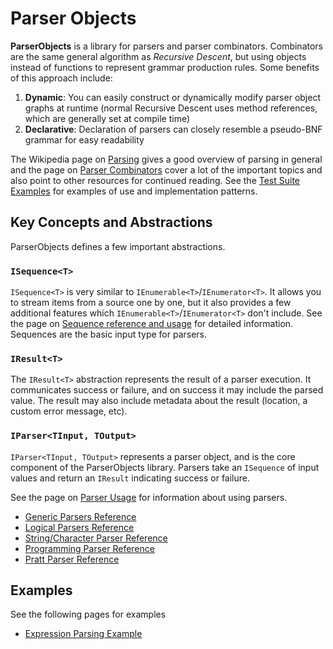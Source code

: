 # Parser Objects

**ParserObjects** is a library for parsers and parser combinators. Combinators are the same general algorithm as *Recursive Descent*, but using objects instead of functions to represent grammar production rules. Some benefits of this approach include:

1. **Dynamic**: You can easily construct or dynamically modify parser object graphs at runtime (normal Recursive Descent uses method references, which are generally set at compile time)
1. **Declarative**: Declaration of parsers can closely resemble a pseudo-BNF grammar for easy readability

The Wikipedia page on [Parsing](https://en.wikipedia.org/wiki/Parsing#Computer_languages) gives a good overview of parsing in general and the page on [Parser Combinators](https://en.wikipedia.org/wiki/Parser_combinator) cover a lot of the important topics and also point to other resources for continued reading. See the [Test Suite Examples](https://github.com/Whiteknight/ParserObjects/tree/master/ParserObjects.Tests/Examples) for examples of use and implementation patterns.

## Key Concepts and Abstractions

ParserObjects defines a few important abstractions.

### `ISequence<T>`

`ISequence<T>` is very similar to `IEnumerable<T>`/`IEnumerator<T>`. It allows you to stream items from a source one by one, but it also provides a few additional features which `IEnumerable<T>`/`IEnumerator<T>` don't include. See the page on [Sequence reference and usage](sequences.md) for detailed information. Sequences are the basic input type for parsers.

### `IResult<T>`

The `IResult<T>` abstraction represents the result of a parser execution. It communicates success or failure, and on success it may include the parsed value. The result may also include metadata about the result (location, a custom error message, etc).

### `IParser<TInput, TOutput>`

`IParser<TInput, TOutput>` represents a parser object, and is the core component of the ParserObjects library. Parsers take an `ISequence` of input values and return an `IResult` indicating success or failure.

See the page on [Parser Usage](parser_usage.md) for information about using parsers. 

* [Generic Parsers Reference](parsers_core.md)
* [Logical Parsers Reference](parsers_logical.md)
* [String/Character Parser Reference](parsers_chars.md)
* [Programming Parser Reference](parsers_programming.md)
* [Pratt Parser Reference](parsers_pratt.md)

## Examples

See the following pages for examples

* [Expression Parsing Example](expression_example.md)